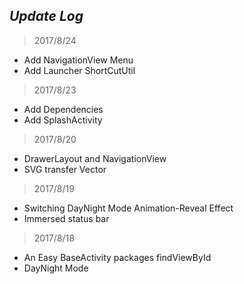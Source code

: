 ## *Update Log*
> 2017/8/24
- Add NavigationView Menu
- Add Launcher ShortCutUtil

> 2017/8/23
- Add Dependencies
- Add SplashActivity

> 2017/8/20
- DrawerLayout and NavigationView
- SVG transfer Vector

> 2017/8/19
- Switching DayNight Mode Animation-Reveal Effect
- Immersed status bar

> 2017/8/18
- An Easy BaseActivity packages findViewById
- DayNight Mode   

 

